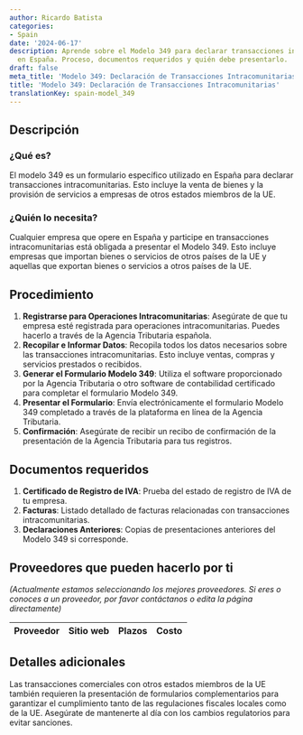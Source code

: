 ```yaml
---
author: Ricardo Batista
categories:
- Spain
date: '2024-06-17'
description: Aprende sobre el Modelo 349 para declarar transacciones intracomunitarias
  en España. Proceso, documentos requeridos y quién debe presentarlo.
draft: false
meta_title: 'Modelo 349: Declaración de Transacciones Intracomunitarias'
title: 'Modelo 349: Declaración de Transacciones Intracomunitarias'
translationKey: spain-model_349
---
```



## Descripción
### ¿Qué es?
El modelo 349 es un formulario específico utilizado en España para declarar transacciones intracomunitarias. Esto incluye la venta de bienes y la provisión de servicios a empresas de otros estados miembros de la UE.

### ¿Quién lo necesita?
Cualquier empresa que opere en España y participe en transacciones intracomunitarias está obligada a presentar el Modelo 349. Esto incluye empresas que importan bienes o servicios de otros países de la UE y aquellas que exportan bienes o servicios a otros países de la UE.

## Procedimiento
1. **Registrarse para Operaciones Intracomunitarias**: Asegúrate de que tu empresa esté registrada para operaciones intracomunitarias. Puedes hacerlo a través de la Agencia Tributaria española.
2. **Recopilar e Informar Datos**: Recopila todos los datos necesarios sobre las transacciones intracomunitarias. Esto incluye ventas, compras y servicios prestados o recibidos.
3. **Generar el Formulario Modelo 349**: Utiliza el software proporcionado por la Agencia Tributaria o otro software de contabilidad certificado para completar el formulario Modelo 349.
4. **Presentar el Formulario**: Envía electrónicamente el formulario Modelo 349 completado a través de la plataforma en línea de la Agencia Tributaria.
5. **Confirmación**: Asegúrate de recibir un recibo de confirmación de la presentación de la Agencia Tributaria para tus registros.

## Documentos requeridos
1. **Certificado de Registro de IVA**: Prueba del estado de registro de IVA de tu empresa.
2. **Facturas**: Listado detallado de facturas relacionadas con transacciones intracomunitarias.
3. **Declaraciones Anteriores**: Copias de presentaciones anteriores del Modelo 349 si corresponde.

## Proveedores que pueden hacerlo por ti
_(Actualmente estamos seleccionando los mejores proveedores. Si eres o conoces a un proveedor, por favor contáctanos o edita la página directamente)_

| Proveedor       |     Sitio web    |     Plazos       |      Costo      |
| --------------- | --------------- |  :-------------: | :-------------: |

## Detalles adicionales
Las transacciones comerciales con otros estados miembros de la UE también requieren la presentación de formularios complementarios para garantizar el cumplimiento tanto de las regulaciones fiscales locales como de la UE. Asegúrate de mantenerte al día con los cambios regulatorios para evitar sanciones.